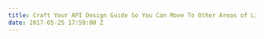 ```yaml
---
title: Craft Your API Design Guide So You Can Move To Other Areas of Lifecycle
date: 2017-05-25 17:59:00 Z
---
```


